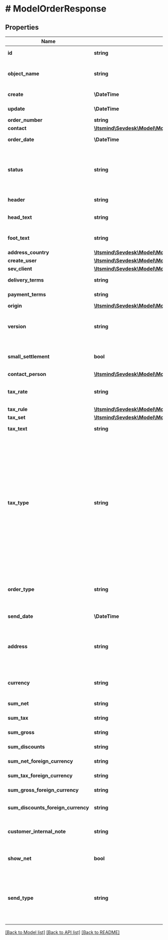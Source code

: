 # # ModelOrderResponse

## Properties

Name | Type | Description | Notes
------------ | ------------- | ------------- | -------------
**id** | **string** | The order id | [optional] [readonly]
**object_name** | **string** | The order object name | [optional] [readonly] [default to 'Order']
**create** | **\DateTime** | Date of order creation | [optional] [readonly]
**update** | **\DateTime** | Date of last order update | [optional] [readonly]
**order_number** | **string** | The order number | [optional]
**contact** | [**\Itsmind\Sevdesk\Model\ModelOrderResponseContact**](ModelOrderResponseContact.md) |  | [optional]
**order_date** | **\DateTime** | Needs to be provided as timestamp or dd.mm.yyyy | [optional]
**status** | **string** | Please have a look in       &lt;a href&#x3D;&#39;#tag/Order/Types-and-status-of-orders&#39;&gt;status of orders&lt;/a&gt;      to see what the different status codes mean | [optional]
**header** | **string** | Normally consist of prefix plus the order number | [optional]
**head_text** | **string** | Certain html tags can be used here to format your text | [optional]
**foot_text** | **string** | Certain html tags can be used here to format your text | [optional]
**address_country** | [**\Itsmind\Sevdesk\Model\ModelOrderResponseAddressCountry**](ModelOrderResponseAddressCountry.md) |  | [optional]
**create_user** | [**\Itsmind\Sevdesk\Model\ModelOrderResponseCreateUser**](ModelOrderResponseCreateUser.md) |  | [optional]
**sev_client** | [**\Itsmind\Sevdesk\Model\ModelOrderResponseSevClient**](ModelOrderResponseSevClient.md) |  | [optional]
**delivery_terms** | **string** | Delivery terms of the order | [optional]
**payment_terms** | **string** | Payment terms of the order | [optional]
**origin** | [**\Itsmind\Sevdesk\Model\ModelOrderResponseOrigin**](ModelOrderResponseOrigin.md) |  | [optional]
**version** | **string** | Version of the order.&lt;br&gt;      Can be used if you have multiple drafts for the same order.&lt;br&gt;      Should start with 0 | [optional]
**small_settlement** | **bool** | Defines if the client uses the small settlement scheme.      If yes, the order must not contain any vat | [optional]
**contact_person** | [**\Itsmind\Sevdesk\Model\ModelOrderResponseContactPerson**](ModelOrderResponseContactPerson.md) |  | [optional]
**tax_rate** | **string** | This is not used anymore. Use the taxRate of the individual positions instead. | [optional]
**tax_rule** | [**\Itsmind\Sevdesk\Model\ModelOrderResponseTaxRule**](ModelOrderResponseTaxRule.md) |  | [optional]
**tax_set** | [**\Itsmind\Sevdesk\Model\ModelOrderResponseTaxSet**](ModelOrderResponseTaxSet.md) |  | [optional]
**tax_text** | **string** | A common tax text would be &#39;Umsatzsteuer 19%&#39; | [optional]
**tax_type** | **string** | **Use this in sevdesk-Update 1.0 (instead of taxRule).**  Tax type of the order. There are four tax types: 1. default - Umsatzsteuer ausweisen 2. eu - Steuerfreie innergemeinschaftliche Lieferung (Europäische Union) 3. noteu - Steuerschuldnerschaft des Leistungsempfängers (außerhalb EU, z. B. Schweiz) 4. custom - Using custom tax set 5. ss - Not subject to VAT according to §19 1 UStG Tax rates are heavily connected to the tax type used. | [optional]
**order_type** | **string** | Type of the order. For more information on the different types, check      &lt;a href&#x3D;&#39;#tag/Order/Types-and-status-of-orders&#39;&gt;this&lt;/a&gt; | [optional]
**send_date** | **\DateTime** | The date the order was sent to the customer | [optional]
**address** | **string** | Complete address of the recipient including name, street, city, zip and country.&lt;br&gt;       Line breaks can be used and will be displayed on the invoice pdf. | [optional]
**currency** | **string** | Currency used in the order. Needs to be currency code according to ISO-4217 | [optional]
**sum_net** | **string** | Net sum of the order | [optional] [readonly]
**sum_tax** | **string** | Tax sum of the order | [optional] [readonly]
**sum_gross** | **string** | Gross sum of the order | [optional] [readonly]
**sum_discounts** | **string** | Sum of all discounts in the order | [optional] [readonly]
**sum_net_foreign_currency** | **string** | Net sum of the order in the foreign currency | [optional] [readonly]
**sum_tax_foreign_currency** | **string** | Tax sum of the order in the foreign currency | [optional] [readonly]
**sum_gross_foreign_currency** | **string** | Gross sum of the order in the foreign currency | [optional] [readonly]
**sum_discounts_foreign_currency** | **string** | Discounts sum of the order in the foreign currency | [optional] [readonly]
**customer_internal_note** | **string** | Internal note of the customer. Contains data entered into field &#39;Referenz/Bestellnummer&#39; | [optional]
**show_net** | **bool** | If true, the net amount of each position will be shown on the order. Otherwise gross amount | [optional]
**send_type** | **string** | Type which was used to send the order. IMPORTANT: Please refer to the order section of the       *     API-Overview to understand how this attribute can be used before using it! | [optional]

[[Back to Model list]](../../README.md#models) [[Back to API list]](../../README.md#endpoints) [[Back to README]](../../README.md)
